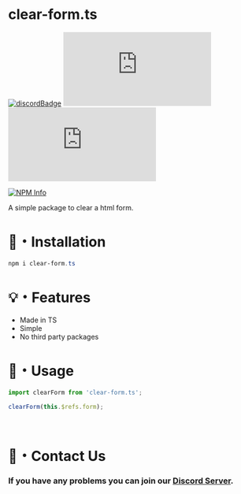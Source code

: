 # clear-form.ts

[![discordBadge](https://img.shields.io/badge/Chat-Click%20here-7289d9?style=for-the-badge&logo=discord)](https://discord.gg/ZVERh35)
[![downloadsBadge](https://img.shields.io/npm/dt/clear-form.ts?style=for-the-badge)](https://npmjs.com/clear-form.ts)
[![versionBadge](https://img.shields.io/npm/v/clear-form.ts?style=for-the-badge)](https://npmjs.com/clear-form.ts)

<div align="left">
  <p>
    <a href="https://nodei.co/npm/clear-form.ts
/"><img src="https://nodei.co/npm/clear-form.ts.png?downloads=true&stars=true" alt="NPM Info" /></a>
  </p>
</div>

A simple package to clear a html form. 

# 📂・Installation
```powershell
npm i clear-form.ts
```
# 💡・Features
- Made in TS
- Simple
- No third party packages
# 📃・Usage
```js
import clearForm from 'clear-form.ts';

clearForm(this.$refs.form);
```
<br>

# 👥・Contact Us

### If you have any problems you can join our [Discord Server](https://discord.gg/ZVERh35).

<br>
